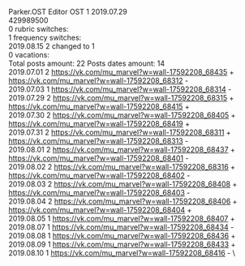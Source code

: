 Parker.OST	Editor OST 1 2019.07.29\
429989500\
0 rubric switches:\
1 frequency switches:\
2019.08.15 2 changed to 1 \
0 vacations:\
Total posts amount: 22	Posts dates amount: 14\
2019.07.01 2 https://vk.com/mu_marvel?w=wall-17592208_68435 + https://vk.com/mu_marvel?w=wall-17592208_68312 - \
2019.07.03 1 https://vk.com/mu_marvel?w=wall-17592208_68314 - \
2019.07.29 2 https://vk.com/mu_marvel?w=wall-17592208_68315 + https://vk.com/mu_marvel?w=wall-17592208_68415 + \
2019.07.30 2 https://vk.com/mu_marvel?w=wall-17592208_68405 + https://vk.com/mu_marvel?w=wall-17592208_68419 + \
2019.07.31 2 https://vk.com/mu_marvel?w=wall-17592208_68311 + https://vk.com/mu_marvel?w=wall-17592208_68313 - \
2019.08.01 2 https://vk.com/mu_marvel?w=wall-17592208_68437 + https://vk.com/mu_marvel?w=wall-17592208_68401 - \
2019.08.02 2 https://vk.com/mu_marvel?w=wall-17592208_68316 + https://vk.com/mu_marvel?w=wall-17592208_68402 - \
2019.08.03 2 https://vk.com/mu_marvel?w=wall-17592208_68408 + https://vk.com/mu_marvel?w=wall-17592208_68403 - \
2019.08.04 2 https://vk.com/mu_marvel?w=wall-17592208_68406 + https://vk.com/mu_marvel?w=wall-17592208_68404 + \
2019.08.05 1 https://vk.com/mu_marvel?w=wall-17592208_68407 + \
2019.08.07 1 https://vk.com/mu_marvel?w=wall-17592208_68434 - \
2019.08.08 1 https://vk.com/mu_marvel?w=wall-17592208_68436 + \
2019.08.09 1 https://vk.com/mu_marvel?w=wall-17592208_68433 + \
2019.08.10 1 https://vk.com/mu_marvel?w=wall-17592208_68416 - \
